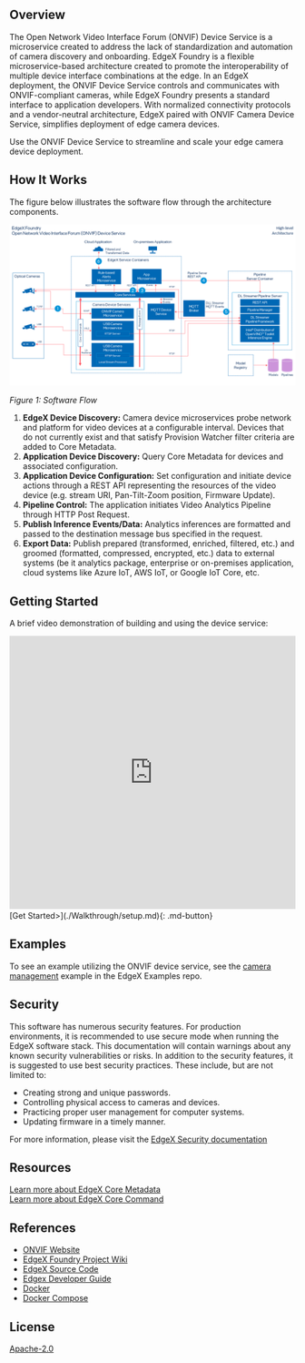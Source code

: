 ## Overview
The Open Network Video Interface Forum (ONVIF) Device Service is a microservice created to address the lack of standardization and automation of camera discovery and onboarding. EdgeX Foundry is a flexible microservice-based architecture created to promote the interoperability of multiple device interface combinations at the edge. In an EdgeX deployment, the ONVIF Device Service controls and communicates with ONVIF-compliant cameras, while EdgeX Foundry presents a standard interface to application developers. With normalized connectivity protocols and a vendor-neutral architecture, EdgeX paired with ONVIF Camera Device Service, simplifies deployment of edge camera devices. 


Use the ONVIF Device Service to streamline and scale your edge camera device deployment. 

## How It Works
The figure below illustrates the software flow through the architecture components.

![high-level-arch](./images/ONVIFDeviceServiceArch.png)
<p align="left">
      <i>Figure 1: Software Flow</i>
</p>

1. **EdgeX Device Discovery:** Camera device microservices probe network and platform for video devices at a configurable interval. Devices that do not currently exist and that satisfy Provision Watcher filter criteria are added to Core Metadata.
2. **Application Device Discovery:** Query Core Metadata for devices and associated configuration.
3. **Application Device Configuration:** Set configuration and initiate device actions through a REST API representing the resources of the video device (e.g. stream URI, Pan-Tilt-Zoom position, Firmware Update).
4. **Pipeline Control:** The application initiates Video Analytics Pipeline through HTTP Post Request.
5. **Publish Inference Events/Data:** Analytics inferences are formatted and passed to the destination message bus specified in the request.
6.  **Export Data:** Publish prepared (transformed, enriched, filtered, etc.) and groomed (formatted, compressed, encrypted, etc.) data to external systems (be it analytics package, enterprise or on-premises application, cloud systems like Azure IoT, AWS IoT, or Google IoT Core, etc.


## Getting Started

A brief video demonstration of building and using the device service:

<iframe
    width="100%"
    height="480"
    src="https://www.youtube.com/embed/vZqd3j2Zn2Y"
    frameborder="0"
    allow="autoplay; encrypted-media"
    allowfullscreen
>
</iframe>
[Get Started>](./Walkthrough/setup.md){: .md-button}

## Examples
To see an example utilizing the ONVIF device service, see the [camera management](https://github.com/edgexfoundry/edgex-examples/tree/{{version}}/application-services/custom/camera-management) example in the EdgeX Examples repo.

## Security
This software has numerous security features. For production environments, it is recommended to use secure mode when running the EdgeX software stack. This documentation will contain warnings about any known security vulnerabilities or risks.
In addition to the security features, it is suggested to use best security practices. These include, but are not limited to:

- Creating strong and unique passwords.
- Controlling physical access to cameras and devices. 
- Practicing proper user management for computer systems.
- Updating firmware in a timely manner.

For more information, please visit the [EdgeX Security documentation](../../../../security/Ch-Security.md)


## Resources
[Learn more about EdgeX Core Metadata](https://app.swaggerhub.com/apis-docs/EdgeXFoundry1/core-metadata/{{version}})  
[Learn more about EdgeX Core Command](https://app.swaggerhub.com/apis-docs/EdgeXFoundry1/core-command/{{version}})


## References

- [ONVIF Website](https://www.onvif.org)  
- [EdgeX Foundry Project Wiki](https://wiki.edgexfoundry.org/)  
- [EdgeX Source Code](https://github.com/edgexfoundry)  
- [Edgex Developer Guide](../../../../../getting-started/)
- [Docker](https://docs.docker.com/engine/install/ubuntu/#install-using-the-repository)
- [Docker Compose](https://docs.docker.com/compose/install/#install-compose)


## License

[Apache-2.0](https://github.com/edgexfoundry/device-onvif-camera/blob/{{version}}/LICENSE)

